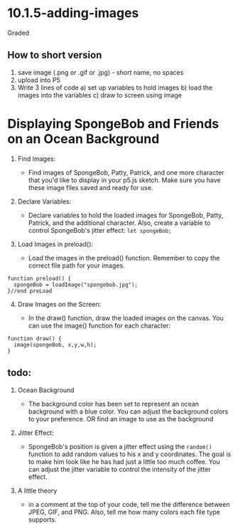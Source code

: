 # 10.1.5-adding-images
Graded

## How to short version
1. save image (.png or .gif or .jpg)
       - short name, no spaces
2. upload into P5
3. Write 3 lines of code
       a) set up variables to hold images
       b) load the images into the variables
       c) draw to screen using image


# Displaying SpongeBob and Friends on an Ocean Background
1. Find Images:

     - Find images of SpongeBob, Patty, Patrick, and one more character that you'd like to display in your p5.js sketch. Make sure you have these image files saved and ready for use.
  
3. Declare Variables:

   - Declare variables to hold the loaded images for SpongeBob, Patty, Patrick, and the additional character. Also, create a variable to control SpongeBob's jitter effect:
`let spongeBob;`

5. Load Images in preload():

   - Load the images in the preload() function. Remember to copy the correct file path for your images.
```
function preload() {
  spongeBob = loadImage("spongebob.jpg");
}//end preLoad
```

4. Draw Images on the Screen:

   - In the draw() function, draw the loaded images on the canvas. You can use the image() function for each character:
```
function draw() {
  image(spongeBob, x,y,w,h);
}
```

## todo:
1. Ocean Background

   - The background color has been set to represent an ocean background with a blue color. You can adjust the background colors to your preference. OR find an image to use as the background 
3. Jitter Effect:

   - SpongeBob's position is given a jitter effect using the `random()` function to add random values to his x and y coordinates. The goal is to make him look like he has had just a little too much coffee. You can adjust the jitter variable to control the intensity of the jitter effect.
5. A little theory

   - in a comment at the top of your code, tell me the difference between JPEG, GIF, and PNG. Also, tell me how many colors each file type supports. 
